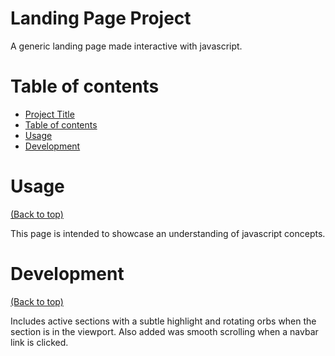 <!-- Add banner here -->

# Landing Page Project

<!-- Add buttons here -->

A generic landing page made interactive with javascript.

# Table of contents

- [Project Title](#landing-page-project)
- [Table of contents](#table-of-contents)
- [Usage](#usage)
- [Development](#development)

# Usage

[(Back to top)](#table-of-contents)

This page is intended to showcase an understanding of javascript concepts.

# Development

[(Back to top)](#table-of-contents)

Includes active sections with a subtle highlight and rotating orbs when the section is in the viewport. Also added was smooth scrolling when a navbar link is clicked.
